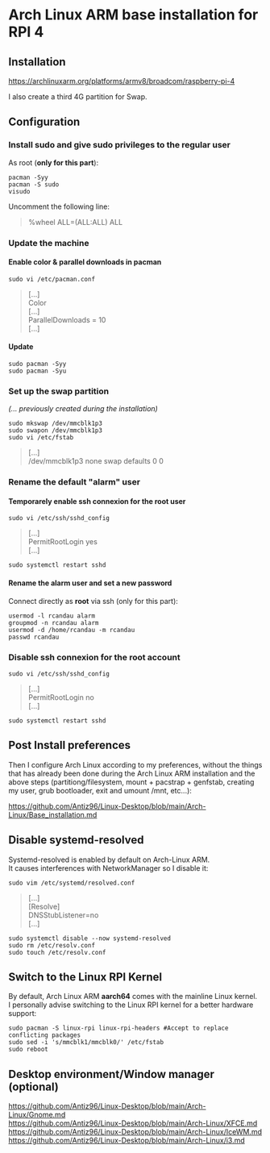 # Arch Linux ARM base installation for RPI 4

## Installation

https://archlinuxarm.org/platforms/armv8/broadcom/raspberry-pi-4  
     
I also create a third 4G partition for Swap.

## Configuration

### Install sudo and give sudo privileges to the regular user

As root (**only for this part**):

```
pacman -Syy
pacman -S sudo
visudo
```

Uncomment the following line:  
> %wheel ALL=(ALL:ALL) ALL

### Update the machine

#### Enable color & parallel downloads in pacman

```
sudo vi /etc/pacman.conf
```

> [...]  
> Color  
> [...]  
> ParallelDownloads = 10  
> [...]

#### Update

```
sudo pacman -Syy
sudo pacman -Syu
```

### Set up the swap partition

*(... previously created during the installation)*

```
sudo mkswap /dev/mmcblk1p3
sudo swapon /dev/mmcblk1p3
sudo vi /etc/fstab
```

> [...]  
> /dev/mmcblk1p3  none    swap    defaults        0       0

### Rename the default "alarm" user

#### Temporarely enable ssh connexion for the root user

```
sudo vi /etc/ssh/sshd_config
```
> [...]  
> PermitRootLogin yes  
> [...]  

```
sudo systemctl restart sshd
```

#### Rename the alarm user and set a new password

Connect directly as **root** via ssh (only for this part):  

```
usermod -l rcandau alarm
groupmod -n rcandau alarm
usermod -d /home/rcandau -m rcandau
passwd rcandau
```

### Disable ssh connexion for the root account

```
sudo vi /etc/ssh/sshd_config
```
> [...]  
> PermitRootLogin no  
> [...]  

```
sudo systemctl restart sshd
```

## Post Install preferences

Then I configure Arch Linux according to my preferences, without the things that has already been done during the Arch Linux ARM installation and the above steps (partitiong/filesystem, mount + pacstrap + genfstab, creating my user, grub bootloader, exit and umount /mnt, etc...):  

https://github.com/Antiz96/Linux-Desktop/blob/main/Arch-Linux/Base_installation.md

## Disable systemd-resolved

Systemd-resolved is enabled by default on Arch-Linux ARM.  
It causes interferences with NetworkManager so I disable it:   

```
sudo vim /etc/systemd/resolved.conf
```

> [...]  
> [Resolve]  
> DNSStubListener=no  
> [...]

```
sudo systemctl disable --now systemd-resolved
sudo rm /etc/resolv.conf
sudo touch /etc/resolv.conf
```

## Switch to the Linux RPI Kernel

By default, Arch Linux ARM **aarch64** comes with the mainline Linux kernel.  
I personally advise switching to the Linux RPI kernel for a better hardware support:  
  
```
sudo pacman -S linux-rpi linux-rpi-headers #Accept to replace conflicting packages
sudo sed -i 's/mmcblk1/mmcblk0/' /etc/fstab
sudo reboot
```

## Desktop environment/Window manager (optional)
  
https://github.com/Antiz96/Linux-Desktop/blob/main/Arch-Linux/Gnome.md  
https://github.com/Antiz96/Linux-Desktop/blob/main/Arch-Linux/XFCE.md  
https://github.com/Antiz96/Linux-Desktop/blob/main/Arch-Linux/IceWM.md  
https://github.com/Antiz96/Linux-Desktop/blob/main/Arch-Linux/i3.md
